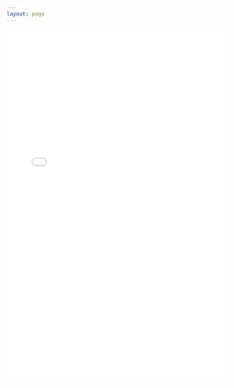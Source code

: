```yaml
---
layout: page
---
```

<iframe src="/cv.html" width="100%"  style="border: none; min-height: 800px;"></iframe>

